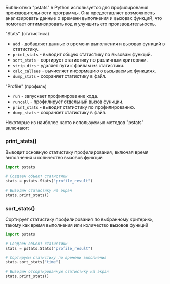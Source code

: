 Библиотека "pstats" в Python используется для профилирования производительности программы.
Она предоставляет возможность анализировать данные о времени выполнения и вызовах функций,
что помогает оптимизировать код и улучшить его производительность.

"Stats" (статистика)

- `add` - добавляет данные о времени выполнения и вызовах функций в статистику.
- `print_stats` - выводит общую статистику по вызовам функций.
- `sort_stats` - сортирует статистику по различным критериям.
- `strip_dirs` - удаляет пути к файлам из статистики.
- `calc_callees` - вычисляет информацию о вызываемых функциях.
- `dump_stats` - сохраняет статистику в файл.

"Profile" (профиль)

- `run` - запускает профилирование кода.
- `runcall` - профилирует отдельный вызов функции.
- `print_stats` - выводит статистику по профилированию.
- `dump_stats` - сохраняет статистику в файл.

Некоторые из наиболее часто используемых методов "pstats" включают:

### print_stats()
Выводит основную статистику профилирования, включая время выполнения и количество вызовов функций

```python
import pstats

# Создаем объект статистики
stats = pstats.Stats("profile_result")

# Выводим статистику на экран
stats.print_stats()

```

### sort_stats()
Сортирует статистику профилирования по выбранному критерию, такому как время выполнения или количество вызовов функций

```python
import pstats

# Создаем объект статистики
stats = pstats.Stats("profile_result")

# Сортируем статистику по времени выполнения
stats.sort_stats("time")

# Выводим отсортированную статистику на экран
stats.print_stats()
```